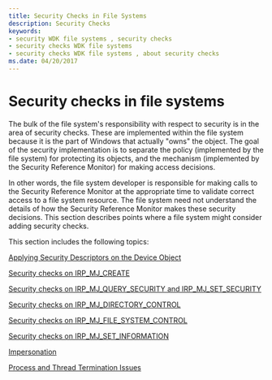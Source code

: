 ```yaml
---
title: Security Checks in File Systems
description: Security Checks
keywords:
- security WDK file systems , security checks
- security checks WDK file systems
- security checks WDK file systems , about security checks
ms.date: 04/20/2017
---
```


# Security checks in file systems

The bulk of the file system's responsibility with respect to security is in the area of security checks. These are implemented within the file system because it is the part of Windows that actually "owns" the object. The goal of the security implementation is to separate the policy (implemented by the file system) for protecting its objects, and the mechanism (implemented by the Security Reference Monitor) for making access decisions.

In other words, the file system developer is responsible for making calls to the Security Reference Monitor at the appropriate time to validate correct access to a file system resource. The file system need not understand the details of how the Security Reference Monitor makes these security decisions. This section describes points where a file system might consider adding security checks.

This section includes the following topics:

[Applying Security Descriptors on the Device Object](applying-security-descriptors-on-the-device-object.md)

[Security checks on IRP_MJ_CREATE](irp-mj-create-dispatch-routine.md)

[Security checks on IRP_MJ_QUERY_SECURITY and IRP_MJ_SET_SECURITY](irp-mj-query-security-and-irp-mj-set-security.md)

[Security checks on IRP_MJ_DIRECTORY_CONTROL](irp-mj-directory-control2.md)

[Security checks on IRP_MJ_FILE_SYSTEM_CONTROL](./irp-mj-file-system-control.md)

[Security checks on IRP_MJ_SET_INFORMATION](./irp-mj-set-information.md)

[Impersonation](impersonation.md)

[Process and Thread Termination Issues](process-and-thread-termination-issues.md)
